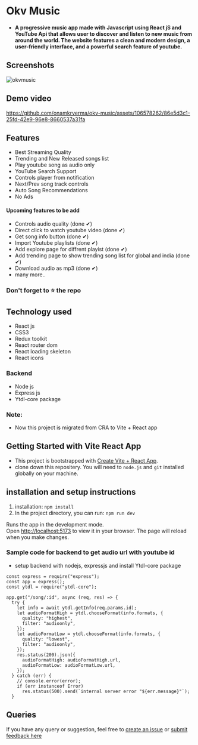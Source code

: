 # Okv Music

- **A progressive music app made with Javascript using React jS and YouTube Api that allows user to discover and listen to new music from around the world. The website features a clean and modern design, a user-friendly interface, and a powerful search feature of youtube.**

## Screenshots

![okvmusic](https://user-images.githubusercontent.com/106578262/224484464-6ef06a58-9aba-4f3e-99ac-150857672f2b.png)

## Demo video

https://github.com/onamkrverma/okv-music/assets/106578262/86e5d3c1-25fd-42e9-96e8-8660537a31fa

## Features

- Best Streaming Quality
- Trending and New Released songs list
- Play youtube song as audio only
- YouTube Search Support
- Controls player from notification
- Next/Prev song track controls
- Auto Song Recommendations
- No Ads

#### Upcoming features to be add

- Controls audio quality (done ✔)
- Direct click to watch youtube video (done ✔)
- Get song info button (done ✔)
- Import Youtube playlists (done ✔)
- Add explore page for diffrent playist (done ✔)
- Add trending page to show trending song list for global and india (done ✔)
- Download audio as mp3 (done ✔)
- many more..

### Don't forget to :star: the repo

## Technology used

- React js
- CSS3
- Redux toolkit
- React router dom
- React loading skeleton
- React icons

### Backend

- Node js
- Express js
- Ytdl-core package

### Note:

- Now this project is migrated from CRA to Vite + React app

## Getting Started with Vite React App

- This project is bootstrapped with [Create Vite + React App](https://github.com/vitejs/vite/tree/main/packages/create-vite).
- clone down this repositery. You will need to `node.js` and `git` installed globally on your machine.

## installation and setup instructions

1. installation: `npm install`
2. In the project directory, you can run: `npm run dev`

Runs the app in the development mode.\
Open [http://localhost:5173](http://localhost:5173) to view it in your browser.
The page will reload when you make changes.


### Sample code for backend to get audio url with youtube id
- setup backend with nodejs, expressjs and install Ytdl-core package 
```
const express = require("express");
const app = express();
const ytdl = require("ytdl-core");

app.get("/song/:id", async (req, res) => {
  try {
    let info = await ytdl.getInfo(req.params.id);
    let audioFormatHigh = ytdl.chooseFormat(info.formats, {
      quality: "highest",
      filter: "audioonly",
    });
    let audioFormatLow = ytdl.chooseFormat(info.formats, {
      quality: "lowest",
      filter: "audioonly",
    });
    res.status(200).json({
      audioFormatHigh: audioFormatHigh.url,
      audioFormatLow: audioFormatLow.url,
    });
  } catch (err) {
    // console.error(error);
    if (err instanceof Error)
      res.status(500).send(`internal server error "${err.message}"`);
  }
```



## Queries

If you have any query or suggestion, feel free to [create an issue](https://github.com/onamkrverma/okv-music/issues) or [submit feedback here](https://okv-music.netlify.app/feedback)
